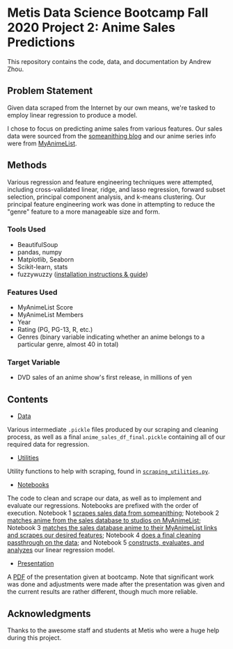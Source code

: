 # Metis Data Science Bootcamp Fall 2020 Project 2: Anime Sales Predictions

This repository contains the code, data, and documentation by Andrew Zhou.

## Problem Statement

Given data scraped from the Internet by our own means, we're tasked to employ linear regression to produce a model.

I chose to focus on predicting anime sales from various features. Our sales data were sourced from the [someanithing blog](https://www.someanithing.com/series-data-quick-view) and our anime series info were from [MyAnimeList](https://myanimelist.net/).

## Methods

Various regression and feature engineering techniques were attempted, including cross-validated linear, ridge, and lasso regression, forward subset selection, principal component analysis, and k-means clustering. Our principal feature engineering work was done in attempting to reduce the "genre" feature to a more manageable size and form.

### Tools Used

* BeautifulSoup
* pandas, numpy
* Matplotlib, Seaborn
* Scikit-learn, stats
* fuzzywuzzy ([installation instructions & guide](https://towardsdatascience.com/how-to-do-fuzzy-matching-in-python-pandas-dataframe-6ce3025834a6))

### Features Used

* MyAnimeList Score
* MyAnimeList Members
* Year
* Rating (PG, PG-13, R, etc.)
* Genres (binary variable indicating whether an anime belongs to a particular genre, almost 40 in total)

### Target Variable

* DVD sales of an anime show's first release, in millions of yen

## Contents

* [Data](data)

Various intermediate `.pickle` files produced by our scraping and cleaning process, as well as a final `anime_sales_df_final.pickle` containing all of our required data for regression.

* [Utilities](utilities)

Utility functions to help with scraping, found in [`scraping_utilities.py`](utilities/scraping_utilities.py).

* [Notebooks](notebooks)

The code to clean and scrape our data, as well as to implement and evaluate our regressions. Notebooks are prefixed with the order of execution. Notebook 1 [scrapes sales data from someanithing](notebooks/1_scrape_anime_sales.ipynb); Notebook 2 [matches anime from the sales database to studios on MyAnimeList](notebooks/2_match_anime_to_studio.ipynb); Notebook 3 [matches the sales database anime to their MyAnimeList links and scrapes our desired features](notebooks/3_scrape_mal_anime_info.ipynb); Notebook 4 [does a final cleaning passthrough on the data](notebooks/4_final_clean.ipynb); and Notebook 5 [constructs, evaluates, and analyzes](notebooks/5_regression.ipynb) our linear regression model.

* [Presentation](presentation)

A [PDF](presentation/project_two_presentation_zhou_andrew.pdf) of the presentation given at bootcamp. Note that significant work was done and adjustments were made after the presentation was given and the current results are rather different, though much more reliable.

## Acknowledgments

Thanks to the awesome staff and students at Metis who were a huge help during this project.